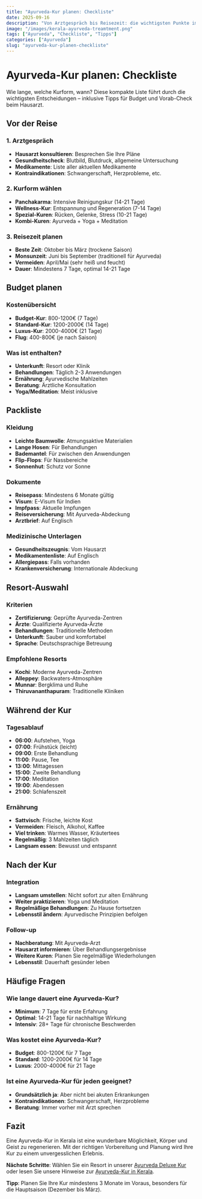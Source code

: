 ```yaml
---
title: "Ayurveda-Kur planen: Checkliste"
date: 2025-09-16
description: "Von Arztgespräch bis Reisezeit: die wichtigsten Punkte im Überblick."
image: "/images/kerala-ayurveda-treamtment.png"
tags: ["Ayurveda", "Checkliste", "Tipps"]
categories: ["Ayurveda"]
slug: "ayurveda-kur-planen-checkliste"
---
```


# Ayurveda-Kur planen: Checkliste

Wie lange, welche Kurform, wann? Diese kompakte Liste führt durch die wichtigsten Entscheidungen – inklusive Tipps für Budget und Vorab-Check beim Hausarzt.

## Vor der Reise

### 1. Arztgespräch
- **Hausarzt konsultieren**: Besprechen Sie Ihre Pläne
- **Gesundheitscheck**: Blutbild, Blutdruck, allgemeine Untersuchung
- **Medikamente**: Liste aller aktuellen Medikamente
- **Kontraindikationen**: Schwangerschaft, Herzprobleme, etc.

### 2. Kurform wählen
- **Panchakarma**: Intensive Reinigungskur (14-21 Tage)
- **Wellness-Kur**: Entspannung und Regeneration (7-14 Tage)
- **Spezial-Kuren**: Rücken, Gelenke, Stress (10-21 Tage)
- **Kombi-Kuren**: Ayurveda + Yoga + Meditation

### 3. Reisezeit planen
- **Beste Zeit**: Oktober bis März (trockene Saison)
- **Monsunzeit**: Juni bis September (traditionell für Ayurveda)
- **Vermeiden**: April/Mai (sehr heiß und feucht)
- **Dauer**: Mindestens 7 Tage, optimal 14-21 Tage

## Budget planen

### Kostenübersicht
- **Budget-Kur**: 800-1200€ (7 Tage)
- **Standard-Kur**: 1200-2000€ (14 Tage)
- **Luxus-Kur**: 2000-4000€ (21 Tage)
- **Flug**: 400-800€ (je nach Saison)

### Was ist enthalten?
- **Unterkunft**: Resort oder Klinik
- **Behandlungen**: Täglich 2-3 Anwendungen
- **Ernährung**: Ayurvedische Mahlzeiten
- **Beratung**: Ärztliche Konsultation
- **Yoga/Meditation**: Meist inklusive

## Packliste

### Kleidung
- **Leichte Baumwolle**: Atmungsaktive Materialien
- **Lange Hosen**: Für Behandlungen
- **Bademantel**: Für zwischen den Anwendungen
- **Flip-Flops**: Für Nassbereiche
- **Sonnenhut**: Schutz vor Sonne

### Dokumente
- **Reisepass**: Mindestens 6 Monate gültig
- **Visum**: E-Visum für Indien
- **Impfpass**: Aktuelle Impfungen
- **Reiseversicherung**: Mit Ayurveda-Abdeckung
- **Arztbrief**: Auf Englisch

### Medizinische Unterlagen
- **Gesundheitszeugnis**: Vom Hausarzt
- **Medikamentenliste**: Auf Englisch
- **Allergiepass**: Falls vorhanden
- **Krankenversicherung**: Internationale Abdeckung

## Resort-Auswahl

### Kriterien
- **Zertifizierung**: Geprüfte Ayurveda-Zentren
- **Ärzte**: Qualifizierte Ayurveda-Ärzte
- **Behandlungen**: Traditionelle Methoden
- **Unterkunft**: Sauber und komfortabel
- **Sprache**: Deutschsprachige Betreuung

### Empfohlene Resorts
- **Kochi**: Moderne Ayurveda-Zentren
- **Alleppey**: Backwaters-Atmosphäre
- **Munnar**: Bergklima und Ruhe
- **Thiruvananthapuram**: Traditionelle Kliniken

## Während der Kur

### Tagesablauf
- **06:00**: Aufstehen, Yoga
- **07:00**: Frühstück (leicht)
- **09:00**: Erste Behandlung
- **11:00**: Pause, Tee
- **13:00**: Mittagessen
- **15:00**: Zweite Behandlung
- **17:00**: Meditation
- **19:00**: Abendessen
- **21:00**: Schlafenszeit

### Ernährung
- **Sattvisch**: Frische, leichte Kost
- **Vermeiden**: Fleisch, Alkohol, Kaffee
- **Viel trinken**: Warmes Wasser, Kräutertees
- **Regelmäßig**: 3 Mahlzeiten täglich
- **Langsam essen**: Bewusst und entspannt

## Nach der Kur

### Integration
- **Langsam umstellen**: Nicht sofort zur alten Ernährung
- **Weiter praktizieren**: Yoga und Meditation
- **Regelmäßige Behandlungen**: Zu Hause fortsetzen
- **Lebensstil ändern**: Ayurvedische Prinzipien befolgen

### Follow-up
- **Nachberatung**: Mit Ayurveda-Arzt
- **Hausarzt informieren**: Über Behandlungsergebnisse
- **Weitere Kuren**: Planen Sie regelmäßige Wiederholungen
- **Lebensstil**: Dauerhaft gesünder leben

## Häufige Fragen

### Wie lange dauert eine Ayurveda-Kur?
- **Minimum**: 7 Tage für erste Erfahrung
- **Optimal**: 14-21 Tage für nachhaltige Wirkung
- **Intensiv**: 28+ Tage für chronische Beschwerden

### Was kostet eine Ayurveda-Kur?
- **Budget**: 800-1200€ für 7 Tage
- **Standard**: 1200-2000€ für 14 Tage
- **Luxus**: 2000-4000€ für 21 Tage

### Ist eine Ayurveda-Kur für jeden geeignet?
- **Grundsätzlich ja**: Aber nicht bei akuten Erkrankungen
- **Kontraindikationen**: Schwangerschaft, Herzprobleme
- **Beratung**: Immer vorher mit Arzt sprechen

## Fazit

Eine Ayurveda-Kur in Kerala ist eine wunderbare Möglichkeit, Körper und Geist zu regenerieren. Mit der richtigen Vorbereitung und Planung wird Ihre Kur zu einem unvergesslichen Erlebnis.

**Nächste Schritte**: Wählen Sie ein Resort in unserer [Ayurveda Deluxe Kur](/reisen/ayurveda-deluxe-kur/) oder lesen Sie unsere Hinweise zur [Ayurveda-Kur in Kerala](/reisen/ayurveda-kur/).

**Tipp**: Planen Sie Ihre Kur mindestens 3 Monate im Voraus, besonders für die Hauptsaison (Dezember bis März).


